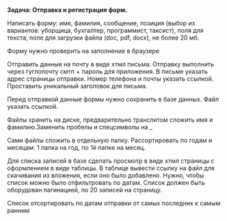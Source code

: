 <b>Задача: Отправка и регистрация форм. </b>

Написать форму: имя, фамилия, сообщение, позиция (выбор из вариантов: уборщица, бухгалтер, программист, таксист),
поля для текста, поле для загрузки файла (doc, pdf, docx), не более 20 мб.

Форму нужно проверить на заполнение в браузере

Oтправить данные на почту в виде хтмл письма:
Отправку выполнить через гуглопочту смтп + пароль для приложения.
В письме указать адрес страницы отправки.
Номер телефона и почты указать ссылкой.
Проставить уникальный заголовок для письма.

Перед отправкой данные формы нужно сохранить в базе данных.
Файл указать ссылкой.

Файлы хранить на диске, предварительно транслитом сложить имя и фамилию.Заменить пробелы и спецсимволы на _

Сами файлы сложить в отдельную папку. Рассортировать по годам и месяцам. 1 папка на год, по 1й папке на месяц.

Для списка записей в базе сделать просмотр в виде хтмл страницы с оформлением в виде таблицы.
В таблице вывести ссылку на файл для скачивания из вложения, если оно было добавлено.
Нужно, чтобы список можно было отфильтровать по датам.
Список должен быть оборудован пагинацией, по 20 записей на страницу.

Список отсортировать по датам отправки от самых последних к самым ранним

